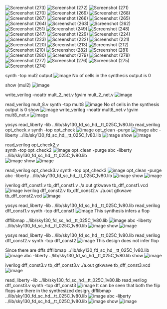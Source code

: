 ![Screenshot (273)](https://github.com/Vishnu1426/PES_Asic_course_7th_sem/assets/79538653/f58f17f0-5e8a-4b3e-972e-141d1f5e281a)
![Screenshot (272)](https://github.com/Vishnu1426/PES_Asic_course_7th_sem/assets/79538653/d9e1b65c-14b3-40bd-a5de-34423e1180f3)
![Screenshot (271)](https://github.com/Vishnu1426/PES_Asic_course_7th_sem/assets/79538653/c9816b2f-85b6-42de-9bcc-839ea8735505)
![Screenshot (270)](https://github.com/Vishnu1426/PES_Asic_course_7th_sem/assets/79538653/0a79d62e-d95f-4a53-92fd-0e89d254e2e7)
![Screenshot (269)](https://github.com/Vishnu1426/PES_Asic_course_7th_sem/assets/79538653/e8a17666-7e0a-44f9-8da2-970e463af7fd)
![Screenshot (268)](https://github.com/Vishnu1426/PES_Asic_course_7th_sem/assets/79538653/d05701bf-3d4e-4fdf-9556-30ab36cf3fc2)
![Screenshot (267)](https://github.com/Vishnu1426/PES_Asic_course_7th_sem/assets/79538653/c17ea78d-329a-4152-a625-9149bc508dfc)
![Screenshot (266)](https://github.com/Vishnu1426/PES_Asic_course_7th_sem/assets/79538653/ab09c022-6ffe-459b-ad3a-9e22763709e8)
![Screenshot (265)](https://github.com/Vishnu1426/PES_Asic_course_7th_sem/assets/79538653/b281b6be-a7fa-4ad4-a625-41b13500c029)
![Screenshot (264)](https://github.com/Vishnu1426/PES_Asic_course_7th_sem/assets/79538653/170cdb99-564b-484e-8477-aee95161e6d5)
![Screenshot (263)](https://github.com/Vishnu1426/PES_Asic_course_7th_sem/assets/79538653/009bfdb3-7a08-41e7-b2cc-91f72e66108d)
![Screenshot (262)](https://github.com/Vishnu1426/PES_Asic_course_7th_sem/assets/79538653/77239e92-ca53-468e-b793-b81e002004d3)
![Screenshot (251)](https://github.com/Vishnu1426/PES_Asic_course_7th_sem/assets/79538653/899e06cb-1cb1-4aa2-b650-d7aed85824f8)
![Screenshot (249)](https://github.com/Vishnu1426/PES_Asic_course_7th_sem/assets/79538653/6f4174bc-585c-4265-84c3-b89044d177d4)
![Screenshot (248)](https://github.com/Vishnu1426/PES_Asic_course_7th_sem/assets/79538653/6053eab3-ebb7-45a4-b274-bccba267c90b)
![Screenshot (247)](https://github.com/Vishnu1426/PES_Asic_course_7th_sem/assets/79538653/35609273-c319-4cae-8572-b2b9eaa48c03)
![Screenshot (229)](https://github.com/Vishnu1426/PES_Asic_course_7th_sem/assets/79538653/b3c53910-0357-4522-bc33-297d862caa7e)
![Screenshot (224)](https://github.com/Vishnu1426/PES_Asic_course_7th_sem/assets/79538653/a1e40dbf-7cea-4900-9418-35fe051dbf28)
![Screenshot (223)](https://github.com/Vishnu1426/PES_Asic_course_7th_sem/assets/79538653/d3b7952f-53c5-4135-8768-265ccf8d069a)
![Screenshot (222)](https://github.com/Vishnu1426/PES_Asic_course_7th_sem/assets/79538653/c24d4596-b71b-4060-848a-4235db7e1e85)
![Screenshot (221)](https://github.com/Vishnu1426/PES_Asic_course_7th_sem/assets/79538653/f1f669c8-7dad-48cb-b0f9-a7a54b9b6901)
![Screenshot (220)](https://github.com/Vishnu1426/PES_Asic_course_7th_sem/assets/79538653/4a7a1440-b828-4d89-9cce-8efe64a2e264)
![Screenshot (213)](https://github.com/Vishnu1426/PES_Asic_course_7th_sem/assets/79538653/b6591bf8-9b31-4269-a3c3-0a602dce23ef)
![Screenshot (212)](https://github.com/Vishnu1426/PES_Asic_course_7th_sem/assets/79538653/1fedd7bb-86c9-4dab-a123-4efd61d80e76)
![Screenshot (210)](https://github.com/Vishnu1426/PES_Asic_course_7th_sem/assets/79538653/33a65848-acbb-4bbb-94a5-7604417aadce)
![Screenshot (282)](https://github.com/Vishnu1426/PES_Asic_course_7th_sem/assets/79538653/b37beef3-43b2-405c-a960-6c1599640766)
![Screenshot (281)](https://github.com/Vishnu1426/PES_Asic_course_7th_sem/assets/79538653/fa16f5b5-b156-4595-9ded-4ac3902123cf)
![Screenshot (280)](https://github.com/Vishnu1426/PES_Asic_course_7th_sem/assets/79538653/318affca-d923-43a8-ab87-89e9482d8050)
![Screenshot (279)](https://github.com/Vishnu1426/PES_Asic_course_7th_sem/assets/79538653/e883e7bd-8020-4cf0-b288-f20941a3b2bf)
![Screenshot (278)](https://github.com/Vishnu1426/PES_Asic_course_7th_sem/assets/79538653/00b7b8c6-a5e8-4649-9726-2af21232be8a)
![Screenshot (277)](https://github.com/Vishnu1426/PES_Asic_course_7th_sem/assets/79538653/90ca6585-cc15-4e41-8d4b-0560d3d1a320)
![Screenshot (276)](https://github.com/Vishnu1426/PES_Asic_course_7th_sem/assets/79538653/db7e2c82-95cf-4d24-b804-452396803e87)
![Screenshot (275)](https://github.com/Vishnu1426/PES_Asic_course_7th_sem/assets/79538653/7336c0b7-50e8-4a25-8fd4-736c3cddc7e9)
![Screenshot (274)](https://github.com/Vishnu1426/PES_Asic_course_7th_sem/assets/79538653/c8b42d53-fa42-4209-bc24-b2ff318d5df4)


synth -top mul2 output
![image](https://github.com/Vishnu1426/PES_Asic_course_7th_sem/assets/79538653/44efda31-08fa-456a-89b7-1eaa9514bb1f)
No of cells in the synthesis output is 0

show (mul2)
![image](https://github.com/Vishnu1426/PES_Asic_course_7th_sem/assets/79538653/b77faa6b-8a65-4cf4-a61d-a3e6b13f7840)

write_verilog -noattr mult_2_net.v
!gvim mult_2_net.v
![image](https://github.com/Vishnu1426/PES_Asic_course_7th_sem/assets/79538653/e4fdaf35-e8bd-4d9c-82f3-807224ccdcd7)

read_verilog mult_8.v
synth -top mult8
![image](https://github.com/Vishnu1426/PES_Asic_course_7th_sem/assets/79538653/0196bee8-7cdf-4b3c-a99a-44b068971326)
No of cells in the synthesis output is 0
show
![image](https://github.com/Vishnu1426/PES_Asic_course_7th_sem/assets/79538653/e5b0a3f9-1fd6-4332-a9cc-bcb53b1ad686)
write_verilog -noattr mult8_net.v
!gvim mult8_net.v
![image](https://github.com/Vishnu1426/PES_Asic_course_7th_sem/assets/79538653/ac2d334f-ef75-4876-9435-25d0aaba97ee)






yosys
read_liberty -lib ../lib/sky130_fd_sc_hd__tt_025C_1v80.lib
read_verilog opt_check.v
synth -top opt_check
![image](https://github.com/Vishnu1426/PES_Asic_course_7th_sem/assets/79538653/22d07c7f-9a8f-4c0a-9f8d-1618de38b333)
opt_clean -purge
![image](https://github.com/Vishnu1426/PES_Asic_course_7th_sem/assets/79538653/05e0e289-3f50-48a4-ba02-d7c229d21937)
 abc -liberty ../lib/sky130_fd_sc_hd__tt_025C_1v80.lib
 ![image](https://github.com/Vishnu1426/PES_Asic_course_7th_sem/assets/79538653/5bad624d-4670-4f84-bc04-97938bae335f)
show
![image](https://github.com/Vishnu1426/PES_Asic_course_7th_sem/assets/79538653/1416eb1b-ca9d-424f-abe8-62ac849dc17f)

read_verilog opt_check2.v	
synth -top opt_check2
![image](https://github.com/Vishnu1426/PES_Asic_course_7th_sem/assets/79538653/88762908-92b5-4edb-ae86-adce8f06879d)
opt_clean -purge
abc -liberty ../lib/sky130_fd_sc_hd__tt_025C_1v80.lib	
![image](https://github.com/Vishnu1426/PES_Asic_course_7th_sem/assets/79538653/6e8ca5c4-c379-4581-9d14-f8f22d0967c4)
show
![image](https://github.com/Vishnu1426/PES_Asic_course_7th_sem/assets/79538653/228ef8e4-ba69-4052-a532-3c9010323a7b)


read_verilog opt_check3.v
synth -top opt_check3
![image](https://github.com/Vishnu1426/PES_Asic_course_7th_sem/assets/79538653/0885eb7e-1633-400e-b9bf-c4c0cc1c677f)
opt_clean -purge
abc -liberty ../lib/sky130_fd_sc_hd__tt_025C_1v80.lib
![image](https://github.com/Vishnu1426/PES_Asic_course_7th_sem/assets/79538653/432b099a-f463-4fd5-8d50-0020dd18f76d)
show
![image](https://github.com/Vishnu1426/PES_Asic_course_7th_sem/assets/79538653/e254c37f-e328-44c8-b744-816eb7cce7e4)



iverilog dff_const1.v tb_dff_const1.v
./a.out
gtkwave tb_dff_const1.vcd
![image](https://github.com/Vishnu1426/PES_Asic_course_7th_sem/assets/79538653/262685d9-0c40-4416-8fee-b7f6ae465f66)
iverilog dff_const2.v tb_dff_const2.v
./a.out
gtkwave tb_dff_const2.vcd
![image](https://github.com/Vishnu1426/PES_Asic_course_7th_sem/assets/79538653/966ad2a5-8324-44f3-bfe3-13e948048cc3)


yosys
read_liberty -lib ../lib/sky130_fd_sc_hd__tt_025C_1v80.lib
read_verilog dff_const1.v
synth -top dff_const1
![image](https://github.com/Vishnu1426/PES_Asic_course_7th_sem/assets/79538653/bb00ab0b-5e76-4d62-bd13-9d7058b5878b)
This synthesis infers a flop

dfflibmap ../lib/sky130_fd_sc_hd__tt_025C_1v80.lib
![image](https://github.com/Vishnu1426/PES_Asic_course_7th_sem/assets/79538653/d31dd76b-c8de-4134-bb05-273f86b4c238)
abc -liberty ../lib/sky130_fd_sc_hd__tt_025C_1v80.lib
![image](https://github.com/Vishnu1426/PES_Asic_course_7th_sem/assets/79538653/14dea5ac-0d89-43d7-a92e-8dec15fd48e1)
show
![image](https://github.com/Vishnu1426/PES_Asic_course_7th_sem/assets/79538653/06f36d91-ecac-4f64-8306-92b3da435cb9)


yosys
read_liberty -lib ../lib/sky130_fd_sc_hd__tt_025C_1v80.lib
read_verilog dff_const2.v
synth -top dff_const2
![image](https://github.com/Vishnu1426/PES_Asic_course_7th_sem/assets/79538653/24b86bf4-72fa-4c57-8d8a-64a0883377f3)
This design does not infer flop

Since there are dffs
dfflibmap ../lib/sky130_fd_sc_hd__tt_025C_1v80.lib
![image](https://github.com/Vishnu1426/PES_Asic_course_7th_sem/assets/79538653/6a79119a-0320-451d-b174-9bc0d56ffc9c)
abc -liberty ../lib/sky130_fd_sc_hd__tt_025C_1v80.lib
show
![image](https://github.com/Vishnu1426/PES_Asic_course_7th_sem/assets/79538653/f8acce45-ca08-4e80-a2ae-570ba6617a98)

iverilog dff_const3.v tb_dff_const3.v
./a.out
gtkwave tb_dff_const3.vcd
![image](https://github.com/Vishnu1426/PES_Asic_course_7th_sem/assets/79538653/85f08ceb-bcc9-430c-9222-0ee93dafbc09)

read_liberty -lib ../lib/sky130_fd_sc_hd__tt_025C_1v80.lib
read_verilog dff_const3.v
synth -top dff_const3
![image](https://github.com/Vishnu1426/PES_Asic_course_7th_sem/assets/79538653/7fe6a41d-0ff9-45a8-8035-5739b09c17dc)
It can be seen that both the flip flops are there in the synthesized design.
dfflibmap ../lib/sky130_fd_sc_hd__tt_025C_1v80.lib
![image](https://github.com/Vishnu1426/PES_Asic_course_7th_sem/assets/79538653/a9804fb4-1fb0-4cd1-9d32-07e01e8fbe4c)
abc -liberty ../lib/sky130_fd_sc_hd__tt_025C_1v80.lib
![image](https://github.com/Vishnu1426/PES_Asic_course_7th_sem/assets/79538653/8b86aa8c-9cc3-450d-b44f-444183c03832)
show
![image](https://github.com/Vishnu1426/PES_Asic_course_7th_sem/assets/79538653/ea2ba0b6-85f6-4bc7-9f64-1361c2fe983e)
